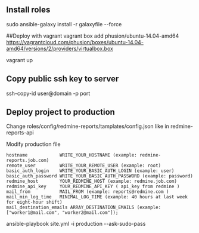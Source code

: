 ## Install roles
sudo ansible-galaxy install -r galaxyfile --force

##Deploy with vagrant
vagrant box add phusion/ubuntu-14.04-amd64 https://vagrantcloud.com/phusion/boxes/ubuntu-14.04-amd64/versions/2/providers/virtualbox.box

vagrant up

## Copy public ssh key to server
ssh-copy-id user@domain -p port

## Deploy project to production

Change roles/config/redmine-reports/tamplates/config.json like in redmine-reports-api

Modify production file

    hostname            WRITE_YOUR_HOSTNAME (example: redmine-reports.job.com)
    remote_user         WRITE_YOUR_REMOTE_USER (example: root)
    basic_auth_login    WRITE_YOUR_BASIC_AUTH_LOGIN (example: user)
    basic_auth_password WRITE_YOUR_BASIC_AUTH_PASSWORD (example: password)
    redmine_host        YOUR_REDMINE_HOST (example: redmine.job.com)
    redmine_api_key     YOUR_REDMINE_API_KEY ( api_key from redmine )
    mail_from           MAIL_FROM (example: reports@redmine.com )
    mail_min_log_time   MINIMAL_LOG_TIME (example: 40 hours at last week for eight-hour shift)
    mail_destination_emails ARRAY_DESTINATION_EMAILS (example: ["worker1@mail.com", "worker2@mail.com"]);

ansible-playbook site.yml -i production --ask-sudo-pass